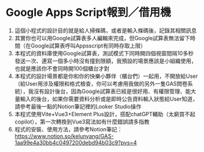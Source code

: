 # Google Apps Script報到／借用機

1. 這個小程式的設計目的就是給人掃條碼，或者是輸入條碼後，記錄其相關訊息
2. 其實你也可以用Google試算表多人編輯來完成，但Google試算表無法留下時間（在Google試算表呼叫Appsscript有同時存取上限）
3. 本程式的資料庫使用Google試算表，測試模式下同時開四個視窗間隔10多秒發送一次、連寫一個多小時沒有撞到限額，我預設的場景應該是小組織使用，也就是應該你不會同時開100個櫃台才對
4. 本程式的設計場景都是你和你的快樂小夥伴（櫃台們）一起用，不開放給User（給User用涉及權限和格式檢查，你可以考慮用我做的另外一隻GAS問卷系統），我沒有設計後台，因為Google試算表已經是很好用、有權限管理、能大量輸入的後台，如果你需要資料分析或是即時公告資料輸入狀態給User知道，請參考最後一點的Notion筆記裡的Looker Studio操作
5. 本程式使用Vite+Vue3+Element Plus設計，搭配chatGPT輔助（太窮買不起copilot），第一次轉換到Vue3寫法如有什麼錯誤請多指教
6. 程式的安裝、使用方法，請參考Notion筆記： https://www.notion.so/kelunyang/GAS-1aa99e4a30bb4c0497200debd94b03c9?pvs=4